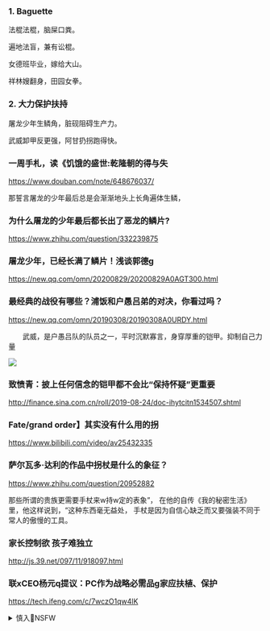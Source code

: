 ### 1. Baguette

法棍法棍，脑屎口粪。

遍地法盲，兼有讼棍。

女德班毕业，嫁给大山。

祥林嫂翻身，田园女拳。

### 2. 大力保护扶持

屠龙少年生鳞角，脏砚阻碍生产力。

武威卸甲反更强，阿甘扔拐跑得快。

### 一周手札，读《饥饿的盛世:乾隆朝的得与失
https://www.douban.com/note/648676037/

那誓言屠龙的少年最后总是会渐渐地头上长角遍体生鳞，

### 为什么屠龙的少年最后都长出了恶龙的鳞片?
https://www.zhihu.com/question/332239875

### 屠龙少年，已经长满了鳞片！浅谈郭德g
https://new.qq.com/omn/20200829/20200829A0AGT300.html

### 最经典的战役有哪些？浦饭和户愚吕弟的对决，你看过吗？
https://new.qq.com/omn/20190308/20190308A0URDY.html

　　武威，是户愚吕队的队员之一，平时沉默寡言，身穿厚重的铠甲。抑制自己力量

![](https://inews.gtimg.com/newsapp_bt/0/8040534752/)

### 致愤青：披上任何信念的铠甲都不会比“保持怀疑”更重要
http://finance.sina.com.cn/roll/2019-08-24/doc-ihytcitn1534507.shtml

### Fate/grand order】其实没有什么用的拐
https://www.bilibili.com/video/av25432335

### 萨尔瓦多·达利的作品中拐杖是什么的象征？
https://www.zhihu.com/question/20952882

那些所谓的贵族更需要手杖来w持w定的表象”，
在他的自传《我的秘密生活》里，他这样说到，“这种东西毫无益处，
手杖是因为自信心缺乏而又要强装不同于常人的傲慢的工具。

### 家长控制欲 孩子难独立
http://js.39.net/097/11/918097.html

### 联xCEO杨元q提议：PC作为战略必需品g家应扶植、保护
https://tech.ifeng.com/c/7wczO1qw4lK

<details><summary>慎入🔞NSFW</summary>

Not Safe For Work
![](https://upload.wikimedia.org/wikipedia/commons/thumb/d/d3/Biohazard_Symbol_Specification.png/210px-Biohazard_Symbol_Specification.png)

<details><summary><b>风险自理Use At Your Own Risk🈲</summary>

### m企能否丢掉z治拐杖
http://finance.sina.com.cn/roll/20070208/02441205909.shtml

</details>
</details>
